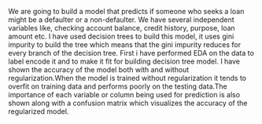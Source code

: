 We are going to build a model that predicts if someone who seeks a loan might be a defaulter or a non-defaulter. We have several independent variables like, checking account balance, credit history, purpose, loan amount etc.
I have used decision trees to build this model, it uses gini impurity to build the tree which means that the gini impurity reduces for every branch of the decision tree.
First i have performed EDA on the data to label encode it and to make it fit for building decision tree model.
I have shown the accuracy of the model both with and without regularization.When the model is trained without regularization it tends to overfit on training data and performs poorly on the testing data.The importance of each variable or column being used for prediction is also shown along with a confusion matrix which visualizes the accuracy of the regularized model.
